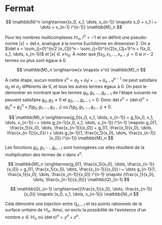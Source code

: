 # Fermat

$$
\mathbb{N}^n \xrightarrow{(x_0, x_1, \dots, x_{n-1}) \mapsto x_0 + x_1 i + \dots + x_{n-1} i^{n-1}} \mathbb{M}_n 
$$

Pour les nombres multicomplexes $\mathbb{M}_n$, $i^n = -1$ et on définit une pseudo-norme $|x| = \det x$, analogue à la norme Euclidienne en dimension $2$. On a $\det x = \sum_{j=0}^{n/2 }x_{2j}^n - \sum_{j=0}^{n/2}x_{2j+1}^n + f(x_0, x_1, \dots, x_{n-1})$ et $|x| \in \pm \mathbb{N}_0$. À noter que $f(x_0, x_1, \dots, x_{n-1}) = 0$ si $n-2$ termes ou plus sont égaux à $0$. 

$$
\mathbb{M}_n \xrightarrow{x \mapsto x^n} \mathbb{M}_n 
$$

À cette étape, aucun nombre $x^n = a_0 + a_1i + \dots + a_{n-1}i^{n-1}$ ne peut satisfaire $a_0$ et $a_2$ différents de $0$, et tous les autres termes égaux à $0$. On peut le démontrer en montrant que les termes $g_0, g_1, \dots, g_{n-1}$ de l'étape suivante ne peuvent satisfaire $g_0, g_2 \neq 0$ et $g_2, \dots, g_{n-1} = 0$.  Donc $\det x^n = (\det x)^n = g_0^n + g_2^n + f(g_0, g_1, \dots, g_{n-1})$ où $f(g_0, g_1, \dots, g_{n-1}) \neq 0$.


$$
\mathbb{M}_n \xrightarrow{g_0(x_0, x_1, \dots, x_{n-1}) + g_1(x_0, x_1, \dots, x_{n-1}) i + \dots g_{n-1}(x_0, x_1, \dots, x_{n-1}) i^{n-1} \mapsto g_0(1, \frac{x_1}{x_0}, \dots, \frac{x_{n-1}}{x_0}) + g_1(1, \frac{x_1}{x_0}, \dots, \frac{x_{n-1}}{x_0}) i + \dots g_{n-1}(1, \frac{x_1}{x_0}, \dots, \frac{x_{n-1}}{x_0}) i^{n-1}} \mathbb{M}_n   
$$

Les fonctions $g_0, g_1, \cdots, g_{n-1}$ sont homogènes car elles résultent de la multiplication des termes de $x$ dans $x^n$.

$$
\mathbb{M}_n \xrightarrow{g_0(1, \frac{x_1}{x_0}, \dots, \frac{x_{n-1}}{x_0}) + g_1(1, \frac{x_1}{x_0}, \dots, \frac{x_{n-1}}{x_0}) i + \dots g_{n-1}(1, \frac{x_1}{x_0}, \dots, \frac{x_{n-1}}{x_0}) i^{n-1} \mapsto (\frac{x_1}{x_0}, \dots, \frac{x_{n-1}}{x_0})} \mathbb{Q}_{n-1}  
$$

$$
\mathbb{Q}_{n-1} \xrightarrow{(\frac{x_1}{x_0}, \dots, \frac{x_{n-1}}{x_0}) \mapsto (x_0, x_1, \dots, x_{n-1})} \mathbb{N}_n
$$

Cela démontre une bijection entre $\mathbb{Q}_{n-1}$ et les points rationnels de la surface unitaire de $\mathbb{M}_n$. Ainsi, on exclu la possibilité de l'existence d'un nombre $x \in \mathbb{M}_n$ où $(\det x)^n = y^n + z^n$.
